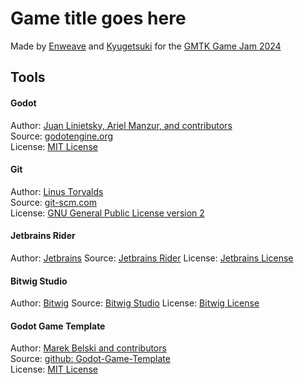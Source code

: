 
# Game title goes here

Made by [Enweave](https://enweave.itch.io/) and [Kyugetsuki](https://itch.io/profile/kyugetsuki) for the [GMTK Game Jam 2024](https://itch.io/jam/gmtk-2024)

## Tools
#### Godot
Author: [Juan Linietsky, Ariel Manzur, and contributors](https://godotengine.org/contact)  
Source: [godotengine.org](https://godotengine.org/)  
License: [MIT License](https://github.com/godotengine/godot/blob/master/LICENSE.txt) 

#### Git
Author: [Linus Torvalds](https://github.com/torvalds)  
Source: [git-scm.com](https://git-scm.com/downloads)  
License: [GNU General Public License version 2](https://opensource.org/licenses/GPL-2.0)

#### Jetbrains Rider
Author: [Jetbrains](https://www.jetbrains.com/)
Source: [Jetbrains Rider](https://www.jetbrains.com/rider/)
License: [Jetbrains License](https://www.jetbrains.com/legal/docs/privacy/privacy.html)

#### Bitwig Studio
Author: [Bitwig](https://www.bitwig.com/)
Source: [Bitwig Studio](https://www.bitwig.com/)
License: [Bitwig License](https://www.bitwig.com/eula/)

#### Godot Game Template
Author: [Marek Belski and contributors](https://github.com/Maaack/Godot-Game-Template/graphs/contributors)  
Source: [github: Godot-Game-Template](https://github.com/Maaack/Godot-Game-Template)  
License: [MIT License](LICENSE.txt)
